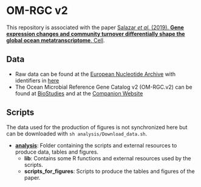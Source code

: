 # OM-RGC v2
This repository is associated with the paper [Salazar *et al.* (2019). **Gene expression changes and community turnover differentially shape the global ocean metatranscriptome**. Cell](https://doi.org/10.1016/j.cell.2019.10.014).

## Data

- Raw data can be found at the [European Nucleotide Archive](https://www.ebi.ac.uk/ena) with identifiers in [here](https://doi.org/10.5281/zenodo.3473199)
- The Ocean Microbial Reference Gene Catalog v2 (OM-RGC.v2) can be found at [BioStudies](https://www.ebi.ac.uk/biostudies/studies/S-BSST297) and at the [Companion Website](http://ocean-microbiome.org/)

## Scripts

The data used for the production of figures is not synchronized here but can be downloaded with `sh analysis/Download_data.sh`.

* [**analysis**](https://github.com/SushiLab/omrgc_v2_scripts/tree/master/analysis): Folder containing the scripts and external resources to produce data, tables and figures. 
	- **lib**: Contains some R functions and external resources used by the scripts.
	- **scripts\_for_figures**: Scripts to produce the tables and figures of the paper.

